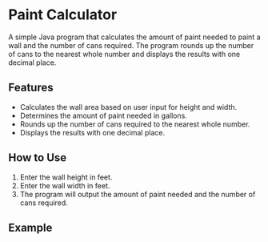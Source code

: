 # Paint Calculator

A simple Java program that calculates the amount of paint needed to paint a wall and the number of cans required. The program rounds up the number of cans to the nearest whole number and displays the results with one decimal place.

## Features

- Calculates the wall area based on user input for height and width.
- Determines the amount of paint needed in gallons.
- Rounds up the number of cans required to the nearest whole number.
- Displays the results with one decimal place.

## How to Use

1. Enter the wall height in feet.
2. Enter the wall width in feet.
3. The program will output the amount of paint needed and the number of cans required.

## Example


